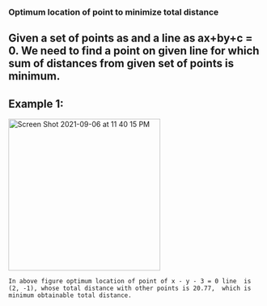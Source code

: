 ### Optimum location of point to minimize total distance
## Given a set of points as and a line as ax+by+c = 0. We need to find a point on given line for which sum of distances from given set of points is minimum. 



## Example 1:

<img width="300" alt="Screen Shot 2021-09-06 at 11 40 15 PM" src="https://user-images.githubusercontent.com/55271617/132251505-9d0efab6-c999-488e-86aa-e276b6b92dfb.png">

`In above figure optimum location of point of x - y - 3 = 0 line 
is (2, -1), whose total distance with other points is 20.77, 
which is minimum obtainable total distance.`
